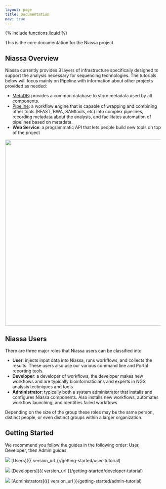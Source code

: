 ```yaml
---
layout: page
title: Documentation
nav: true
---
```

{% include functions.liquid %}

This is the core documentation for the Niassa project.

## Niassa Overview

Niassa currently provides 3 layers of infrastructure specifically designed to support the analysis necessary for sequencing technologies. The tutorials below will focus mainly on Pipeline with information about other projects provided as needed:

* [MetaDB]({{version_url}}/metadb): provides a common database to store metadata used by all components.
* [Pipeline]({{version_url}}/pipeline): a workflow engine that is capable of wrapping and combining other tools (BFAST, BWA, SAMtools, etc) into complex pipelines, recording metadata about the analysis, and facilitates automation of pipelines based on metadata.
* **Web Service**: a programmatic API that lets people build new tools on top of the project

<img width="600" src="{{ version_url }}/images/niassa_arch.png"/>

## Niassa Users

There are three major roles that Niassa users can be classified into.

* **User**: injects input data into Niassa, runs workflows, and 
collects the results. These users also use our various command line and Portal
reporting tools.  
* **Developer**: a developer of workflows, the developer makes new workflows and are typically bioinformaticians and experts in NGS analysis techniques and tools
* **Administrator**: typically both a system administrator that installs and configures Niassa components. Also installs new workflows, automates workflow launching, and identifies failed workflows.

Depending on the size of the group these roles may be the same person, distinct people, or even distinct groups within a larger organization.

## Getting Started

We recommend you follow the guides in the following order: User, Developer, then Admin guides.

<img src="{{ version_url }}/images/genome-capable_ico.png"/> [Users]({{ version_url }}/getting-started/user-tutorial)

<img src="{{ version_url }}/images/open-source_ico.png"/> [Developers]({{ version_url }}/getting-started/developer-tutorial)

<img src="{{ version_url }}/images/cloud-based_ico.png"/> [Administrators]({{ version_url }}/getting-started/admin-tutorial)